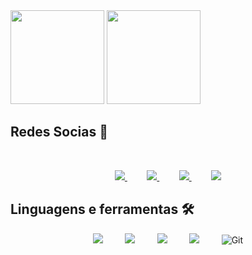<div>
    <img height="150em" src="https://github-readme-stats.vercel.app/api?username=VictorXdAugusto&show_icons=true&theme=tokyonight&include_all_commits=true&count_private=true"/>
    <img height="150em" src="https://github-readme-stats.vercel.app/api/top-langs/?username=VictorXdAugusto&layout=compact&langs_count=16&theme=tokyonight"/>
  </div>

##  **Redes Socias** :iphone: 

<br>
<div>
<p align="center">
    <a href="https://github.com/VictorXdAugusto/">
        <img  src="https://img.shields.io/badge/github-%23100000.svg?&style=for-the-badge&logo=github&logoColor=white&link=mailto:https://github.com/VictorXdAugusto">
    </a>
    &nbsp;&nbsp;&nbsp;&nbsp;&nbsp;&nbsp;&nbsp;
    <a href="mailto:victor.pereira@sptech.school">
        <img src="https://img.shields.io/badge/gmail-D14836?&style=for-the-badge&logo=gmail&logoColor=white&link=mailto:victor.pereira@sptech.school">
    </a>
    &nbsp;&nbsp;&nbsp;&nbsp;&nbsp;&nbsp;&nbsp;
    <a href="https://www.linkedin.com/in/victor-augusto-moraes-pereira-46a1a0205/">
        <img src="https://img.shields.io/badge/linkedin-%230077B5.svg?&style=for-the-badge&logo=linkedin&logoColor=white&link=mailto:https://www.linkedin.com/in/victor-augusto-moraes-pereira-46a1a0205/">
    </a>
   &nbsp;&nbsp;&nbsp;&nbsp;&nbsp;&nbsp;&nbsp;
    <a href="https://www.instagram.com/eii_viitin/">
      <img src="https://img.shields.io/badge/Instagram-E4405F?style=for-the-badge&logo=instagram&logoColor=white&link=mailto:https://www.instagram.com/eii_viitin/ ">
    </a>
</p>

  ## Linguagens e ferramentas :hammer_and_wrench:

<p align="center">
    <img src="https://img.shields.io/badge/HTML5-E34F26?style=for-the-badge&logo=html5&logoColor=white">  
    &nbsp;&nbsp;&nbsp;&nbsp;&nbsp;&nbsp;&nbsp;
    <img src="https://img.shields.io/badge/CSS3-1572B6?style=for-the-badge&logo=css3&logoColor=white">
    &nbsp;&nbsp;&nbsp;&nbsp;&nbsp;&nbsp;&nbsp;
    <img src="https://img.shields.io/badge/JavaScript-323330?style=for-the-badge&logo=javascript&logoColor=F7DF1E">
    &nbsp;&nbsp;&nbsp;&nbsp;&nbsp;&nbsp;&nbsp;
    <img src="https://img.shields.io/badge/MySQL-00000F?style=for-the-badge&logo=mysql&logoColor=white">
    &nbsp;&nbsp;&nbsp;&nbsp;&nbsp;&nbsp;&nbsp;
    <img alt="Git" src="https://img.shields.io/badge/git-%23F05033.svg?style=for-the-badge&logo=git&logoColor=white"/>
</p>
